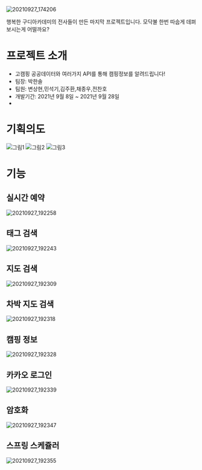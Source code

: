 ![20210927_174206](https://user-images.githubusercontent.com/76519060/134874639-324569c7-3dd6-489e-b864-cc5eea6fc2c8.png)

행복한 구디아카데미의 전사들이 만든 마지막 프로젝트입니다. 
모닥불 한번 따숩게 데펴보시는게 어떨까요?

# 프로젝트 소개
- 고캠핑 공공데이터와 여러가지 API를 통해 캠핑정보를 알려드립니다!
- 팀장: 박한솔
- 팀원: 변상현,민석기,김주환,채종우,전찬호
- 개발기간: 2021년 9월 8일 ~ 2021년 9월 28일
- 
# 기획의도
![그림1](https://user-images.githubusercontent.com/76519060/134891992-ccf21b6c-8056-4ce6-9895-bdd74f70259f.png)
![그림2](https://user-images.githubusercontent.com/76519060/134892032-17b09da3-dd3c-4178-a21a-73c23f7e953b.png)
![그림3](https://user-images.githubusercontent.com/76519060/134892054-e5d2c7ec-533c-4e84-96d6-150a5ba2f8aa.png)
# 기능

## 실시간 예약
![20210927_192258](https://user-images.githubusercontent.com/76519060/134891331-0cb7faab-8c42-4228-8870-4542efda589e.png)
## 태그 검색
![20210927_192243](https://user-images.githubusercontent.com/76519060/134891383-208a24ca-a6ab-4623-ba9f-5be963778c61.png)
## 지도 검색
![20210927_192309](https://user-images.githubusercontent.com/76519060/134891425-5a6c01d5-fc8d-44ff-9e76-8570b5754146.png)
## 차박 지도 검색
![20210927_192318](https://user-images.githubusercontent.com/76519060/134891476-78265da9-2b67-4aec-a5da-905d50bcb7f1.png)
## 캠핑 정보
![20210927_192328](https://user-images.githubusercontent.com/76519060/134891501-1635f5e0-2f8d-4755-9087-03d42ea5dd39.png)
## 카카오 로그인
![20210927_192339](https://user-images.githubusercontent.com/76519060/134891536-63f4f926-62ce-496c-bee4-f8f9adfb270f.png)
## 암호화
![20210927_192347](https://user-images.githubusercontent.com/76519060/134891565-1264d0d8-1e16-4b15-93c6-c8793bf47d9c.png)
## 스프링 스케쥴러
![20210927_192355](https://user-images.githubusercontent.com/76519060/134891604-65d1d274-cdb3-4cbb-bc08-5e2b4a0d3bb3.png)
